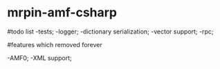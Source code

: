 # mrpin-amf-csharp

#todo list
-tests;
-logger;
-dictionary serialization;
-vector support;
-rpc;

#features which removed forever

-AMF0;
-XML support;

